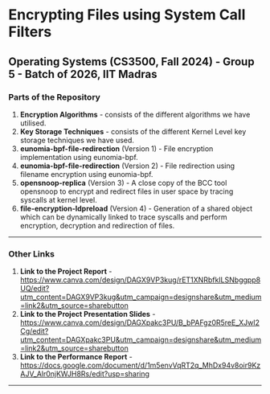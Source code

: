 # Encrypting Files using System Call Filters
## Operating Systems (CS3500, Fall 2024) - Group 5 - Batch of 2026, IIT Madras

### Parts of the Repository

1. **Encryption Algorithms** - consists of the different algorithms we have utilised.
2. **Key Storage Techniques** - consists of the different Kernel Level key storage techniques we have used.
3. **eunomia-bpf-file-redirection** (Version 1) - File encryption implementation using eunomia-bpf.
4. **eunomia-bpf-file-redirection** (Version 2) - File redirection using filename encryption using eunomia-bpf.
5. **opensnoop-replica** (Version 3) - A close copy of the BCC tool opensnoop to encrypt and redirect files in user space by tracing syscalls at kernel level.
6. **file-encryption-ldpreload** (Version 4) - Generation of a shared object which can be dynamically linked to trace syscalls and perform encryption, decryption and redirection of files.

---

### Other Links

1. **Link to the Project Report** - https://www.canva.com/design/DAGX9VP3kug/rET1XNRbfkILSNbggpp8UQ/edit?utm_content=DAGX9VP3kug&utm_campaign=designshare&utm_medium=link2&utm_source=sharebutton
2. **Link to the Project Presentation Slides** - https://www.canva.com/design/DAGXpakc3PU/B_bPAFgz0R5reE_XJwl2Cg/edit?utm_content=DAGXpakc3PU&utm_campaign=designshare&utm_medium=link2&utm_source=sharebutton
3. **Link to the Performance Report** - https://docs.google.com/document/d/1m5envVqRT2q_MhDx94v8oir9KzAJV_Alr0njKWJH8Rs/edit?usp=sharing

---
